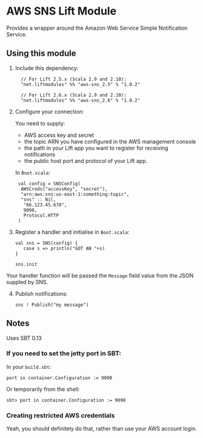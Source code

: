 # AWS SNS Lift Module

Provides a wrapper around the Amazon Web Service Simple Notification Service.

## Using this module

1. Include this dependency:

         // For Lift 2.5.x (Scala 2.9 and 2.10):
         "net.liftmodules" %% "aws-sns_2.5" % "1.0.2"

         // For Lift 2.6.x (Scala 2.9 and 2.10):
         "net.liftmodules" %% "aws-sns_2.6" % "1.0.2"


2. Configure your connection:

	You need to supply:
	* AWS access key and secret
	* the topic ARN you have configured in the AWS management console
	* the path in your Lift app you want to register for receiving notifications
	* the public host port and protocol of your Lift app.

	In `Boot.scala`:

        val config = SNSConfig(
         AWSCreds("accessKey", "secret"),
         "arn:aws:sns:us-east-1:something:topic",
         "sns" :: Nil,
          "66.123.45.678",
          9090,
      	  Protocol.HTTP
        )

3.  Register a handler and initialise in `Boot.scala`:

        val sns = SNS(config) {
           case s => println("GOT AN "+s)
        }

        sns.init

  Your handler function will be passed the `Message` field value from the JSON suppled by SNS.


4.	Publish notifications:

	    sns ! Publish("my message")


## Notes

Uses SBT 0.13

### If you need to set the jetty port in SBT:

In your `build.sbt`:

    port in container.Configuration := 9090

Or temporarily from the shell:

    sbt> port in container.Configuration := 9090

### Creating restricted AWS credentials

Yeah, you should definitely do that, rather than use your AWS account login.


